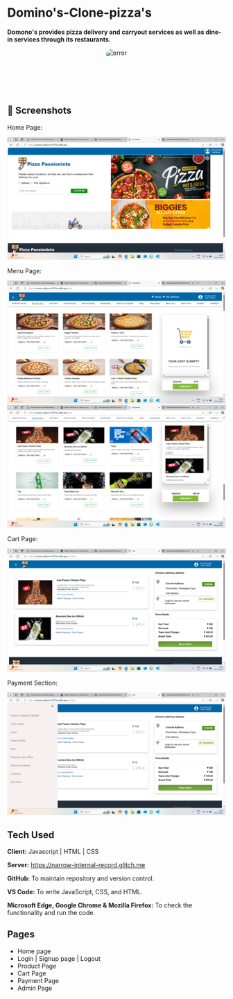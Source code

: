 # Domino's-Clone-pizza's

**Domono's provides pizza delivery and carryout services as well as dine-in services through its restaurants.**
<div style="display: flex; justify-content: center; align-items: center;">
  <img style="border-radius: 10px" src="https://png.pngitem.com/pimgs/s/195-1956278_dominos-pizza-logo-png-transparent-png.png" height="100" alt="error">
  
</div>





## 📸 Screenshots

Home Page:


<img src="images/home.png"/>

Menu Page:

<img src="images/meni.png"/>


<img src="images/menu1.png"/>

Cart Page:

<img src="images/cart.png"/>

Payment Section:

<img src="images/payment section.png"/>


## Tech Used

**Client:** Javascript | HTML | CSS

**Server:** https://narrow-internal-record.glitch.me  

**GitHub:** To maintain repository and version control.

**VS Code:** To write JavaScript, CSS, and HTML.

**Microsoft Edge, Google Chrome & Mozilla Firefox:** To check the functionality and run the code.

## Pages

- Home page
- Login | Signup page | Logout
- Product Page
- Cart Page 
- Payment Page
- Admin Page
  


<br>
